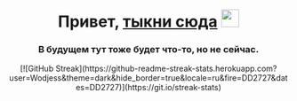 <h1 align="center">Привет, <a href="https://wodjess.github.io/betterquestsite/BetterQuest.html" target="_blank">тыкни сюда</a>
<img src="https://github.com/blackcater/blackcater/raw/main/images/Hi.gif" height="32"/></h1>
<h3 align="center">В будущем тут тоже будет что-то, но не сейчас.</h3>

<p align="center">
  [![GitHub Streak](https://github-readme-streak-stats.herokuapp.com?user=Wodjess&theme=dark&hide_border=true&locale=ru&fire=DD2727&dates=DD2727)](https://git.io/streak-stats)
</p>

